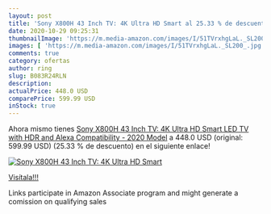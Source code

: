 ```yaml
---
layout: post
title: 'Sony X800H 43 Inch TV: 4K Ultra HD Smart al 25.33 % de descuento'
date: 2020-10-29 09:25:31
thumbnailImage: 'https://m.media-amazon.com/images/I/51TVrxhgLaL._SL200_.jpg'
images: [ 'https://m.media-amazon.com/images/I/51TVrxhgLaL._SL200_.jpg' ]
comments: true
category: ofertas
author: ring
slug: B083R24RLN
description:
actualPrice: 448.0 USD
comparePrice: 599.99 USD
inStock: true
---
```


Ahora mismo tienes [Sony X800H 43 Inch TV: 4K Ultra HD Smart LED TV with HDR and Alexa Compatibility - 2020 Model](https://www.amazon.com/dp/B083R24RLN/?tag=tolees-20) a 448.0 USD (original: 599.99 USD) (25.33 %  de descuento) en el siguiente enlace!

[![Sony X800H 43 Inch TV: 4K Ultra HD Smart](https://m.media-amazon.com/images/I/51TVrxhgLaL._SL200_.jpg)](https://www.amazon.com/dp/B083R24RLN/?tag=tolees-20)

[Visítala!!!](https://www.amazon.com/dp/B083R24RLN/?tag=tolees-20)

Links participate in Amazon Associate program and might generate a comission on qualifying sales

